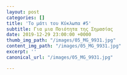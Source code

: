 ```yaml
---
layout: post
categories: []
title: 'Το μάτι του Κύκλωπα #5'
subtitle: Για μια Ποιότητα της Σημασίας
date: 2019-12-29 23:00:00 +0000
thumb_img_path: "/images/05_MG_9931.jpg"
content_img_path: "/images/05_MG_9931.jpg"
excerpt: ''
canonical_url: "/images/05_MG_9931.jpg"

---
```

